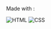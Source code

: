 Made with :

![HTML](https://github.com/user-attachments/assets/ea400b88-3edb-4d28-af63-4c4a4b1319f7)
![CSS](https://github.com/user-attachments/assets/62445ed6-1147-4b81-9e42-9b3c57fafbae)

